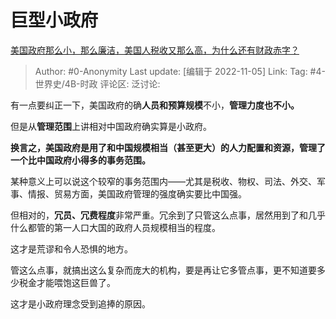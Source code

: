 # 巨型小政府
[美国政府那么小，那么廉洁，美国人税收又那么高，为什么还有财政赤字？](https://www.zhihu.com/question/21658640/answer/2744928069)

> Author: #0-Anonymity
> Last update: [编辑于 2022-11-05]
> Link:
> Tag: #4-世界史/4B-时政
> 评论区:
> 泛讨论:

有一点要纠正一下，美国政府的确**人员和预算规模**不小，**管理力度也不小。**

但是从**管理范围**上讲相对中国政府确实算是小政府。

**换言之，美国政府是用了和中国规模相当（甚至更大）的人力配置和资源，管理了一个比中国政府小得多的事务范围。**

某种意义上可以说这个较窄的事务范围内——尤其是税收、物权、司法、外交、军事、情报、贸易方面，美国政府管理的强度确实要比中国强。

但相对的，**冗员、冗费程度**非常严重。冗余到了只管这么点事，居然用到了和几乎什么都管的第一人口大国的政府人员规模相当的程度。

这才是荒谬和令人恐惧的地方。

管这么点事，就搞出这么复杂而庞大的机构，要是再让它多管点事，更不知道要多少税金才能喂饱这巨兽了。

这才是小政府理念受到追捧的原因。
